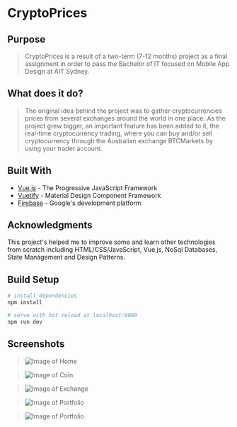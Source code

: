 # CryptoPrices

## Purpose
> CryptoPrices is a result of a two-term (7-12 months) project as a final assignment in order to pass the Bachelor of IT focused on Mobile App Design at AIT Sydney.

## What does it do?
> The original idea behind the project was to gather cryptocurrencies prices from several exchanges around the world in one place. 
As the project grew bigger, an important feature has been added to it, the real-time cryptocurrency trading, where you can buy and/or sell cryptocurrency through the Australian exchange BTCMarkets by using your trader account.

## Built With

* [Vue.js](https://vuejs.org/) - The Progressive JavaScript Framework
* [Vuetify](https://vuetifyjs.com/en/) - Material Design Component Framework
* [Firebase](https://firebase.google.com/) - Google's development platform

## Acknowledgments
This project's helped me to improve some and learn other technologies from scratch including HTML/CSS/JavaScript, Vue.js, NoSql Databases, State Management and Design Patterns.

## Build Setup

``` bash
# install dependencies
npm install

# serve with hot reload at localhost:8080
npm run dev
```
## Screenshots
> ![Image of Home](https://github.com/jcbertolucci/CryptoPrices/blob/master/localhost_8081_.png)

> ![Image of Coin](https://github.com/jcbertolucci/CryptoPrices/blob/master/localhost_8081_coin.png)

> ![Image of Exchange](https://github.com/jcbertolucci/CryptoPrices/blob/master/localhost_8081_exchange_trade_btcMarkets.png)

> ![Image of Portfolio](https://github.com/jcbertolucci/CryptoPrices/blob/master/localhost_8081_portfolio.png)

> ![Image of Portfolio](https://github.com/jcbertolucci/CryptoPrices/blob/master/localhost_8081_addexchange.png)
